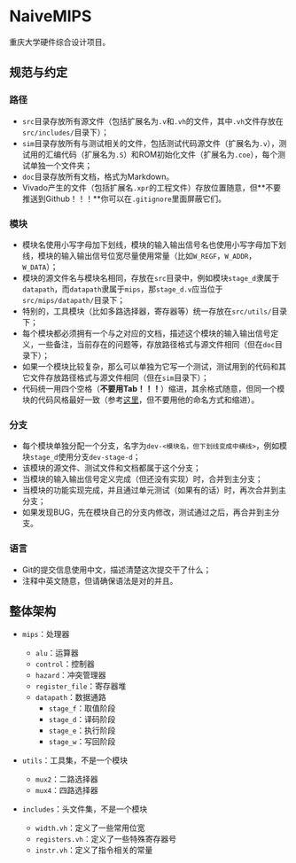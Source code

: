 # NaiveMIPS

重庆大学硬件综合设计项目。

## 规范与约定

### 路径

- `src`目录存放所有源文件（包括扩展名为`.v`和`.vh`的文件，其中`.vh`文件存放在`src/includes/`目录下）；
- `sim`目录存放所有与测试相关的文件，包括测试代码源文件（扩展名为`.v`），测试用的汇编代码（扩展名为`.S`）和ROM初始化文件（扩展名为`.coe`），每个测试单独一个文件夹；
- `doc`目录存放所有文档，格式为Markdown。
- Vivado产生的文件（包括扩展名`.xpr`的工程文件）存放位置随意，但**不要推送到Github！！！**你可以在`.gitignore`里面屏蔽它们。

### 模块

- 模块名使用小写字母加下划线，模块的输入输出信号名也使用小写字母加下划线，模块的输入输出信号位宽尽量使用常量（比如`W_REGF`，`W_ADDR`，`W_DATA`）；
- 模块的源文件名与模块名相同，存放在`src`目录中，例如模块`stage_d`隶属于`datapath`，而`datapath`隶属于`mips`，那`stage_d.v`应当位于`src/mips/datapath/`目录下；
- 特别的，工具模块（比如多路选择器，寄存器等）统一存放在`src/utils/`目录下；
- 每个模块都必须拥有一个与之对应的文档，描述这个模块的输入输出信号定义，一些备注，当前存在的问题等，存放路径格式与源文件相同（但在`doc`目录下）；
- 如果一个模块比较复杂，那么可以单独为它写一个测试，测试用到的代码和其它文件存放路径格式与源文件相同（但在`sim`目录下）；
- 代码统一用四个空格（**不要用Tab！！！**）缩进，其余格式随意，但同一个模块的代码风格最好一致（参考[这里](https://verilogcodingstyle.readthedocs.io/en/latest/source/1BasicSyntax_cn.html#id12)，但不要用他的命名方式和缩进）。

### 分支

- 每个模块单独分配一个分支，名字为`dev-<模块名，但下划线变成中横线>`，例如模块`stage_d`使用分支`dev-stage-d`；
- 该模块的源文件、测试文件和文档都属于这个分支；
- 当模块的输入输出信号定义完成（但还没有实现）时，合并到主分支；
- 当模块的功能实现完成，并且通过单元测试（如果有的话）时，再次合并到主分支；
- 如果发现BUG，先在模块自己的分支内修改，测试通过之后，再合并到主分支。

### 语言

- Git的提交信息使用中文，描述清楚这次提交干了什么；
- 注释中英文随意，但请确保语法是对的并且。

## 整体架构

- `mips`：处理器
  - `alu`：运算器
  - `control`：控制器
  - `hazard`：冲突管理器
  - `register_file`：寄存器堆
  - `datapath`：数据通路
    - `stage_f`：取值阶段
    - `stage_d`：译码阶段
    - `stage_e`：执行阶段
    - `stage_w`：写回阶段

- `utils`：工具集，不是一个模块
  - `mux2`：二路选择器
  - `mux4`：四路选择器
- `includes`：头文件集，不是一个模块
  - `width.vh`：定义了一些常用位宽
  - `registers.vh`：定义了一些特殊寄存器号
  - `instr.vh`：定义了指令相关的常量